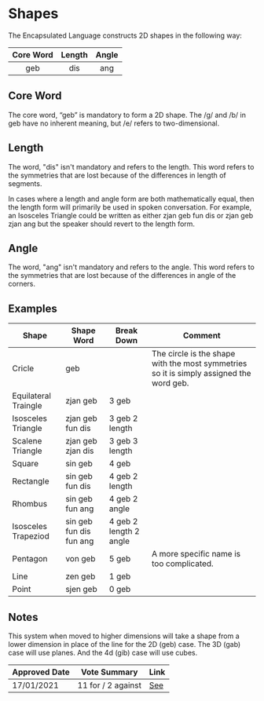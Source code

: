 # Shapes

The Encapsulated Language constructs 2D shapes in the following way:

| Core Word   |    Length    | Angle   |
| :---------: | :----------: | :-----: |
| geb         | dis          | ang     |

## Core Word

The core word, “geb” is mandatory to form a 2D shape. The /g/ and /b/ in geb have no inherent meaning, but /e/ refers to two-dimensional.

## Length

The word, "dis" isn't mandatory and refers to the length. This word refers to the symmetries that are lost because of the differences in length of segments.

In cases where a length and angle form are both mathematically equal, then the length form will primarily be used in spoken conversation. For example, an Isosceles Triangle could be written as either zjan geb fun dis or zjan geb zjan ang but the speaker should revert to the length form.

## Angle

The word, "ang" isn't mandatory and refers to the angle. This word refers to the symmetries that are lost because of the differences in angle of the corners.

## Examples

| Shape                | Shape Word              | Break Down             | Comment                                                                                 |
| ---------------------| ----------------------- | ---------------------- | ----------------------------------------------------------------------------------------|
| Cricle               | geb                     |                        | The circle is the shape with the most symmetries so it is simply assigned the word geb. |
| Equilateral Traingle | zjan geb                | 3 geb                  |                                                                                       |
| Isosceles Triangle   | zjan geb fun dis        | 3 geb 2 length         |                                                                                       |
| Scalene Triangle     | zjan geb zjan dis       | 3 geb 3 length         |                                                                                       |
| Square               | sin geb                 | 4 geb                  |                                                                                       |
| Rectangle            | sin geb fun dis         | 4 geb 2 length         |                                                                                       |
| Rhombus              | sin geb fun ang         | 4 geb 2 angle          |                                                                                       |
| Isosceles Trapeziod  | sin geb fun dis fun ang | 4 geb 2 length 2 angle |                                                                                       |
| Pentagon             | von geb                 | 5 geb                  | A more specific name is too complicated.                                              |
| Line                 | zen geb                 | 1 geb                  |                                                                                       |
| Point                | sjen geb                | 0 geb                  |                                                                                       |

## Notes

This system when moved to higher dimensions will take a shape from a lower dimension in place of the line for the 2D (geb) case. The 3D (gab) case will use planes. And the 4d (gib) case will use cubes.

| Approved Date |    Vote Summary    | Link                                                                                                                    |
| ------------- | :----------------: | ----------------------------------------------------------------------------------------------------------------------- |
| 17/01/2021    | 11 for / 2 against | [See](https://www.reddit.com/r/EncapsulatedLanguage/comments/kxt5xi/official_proposal_vote_to_officialization_the/)     |
